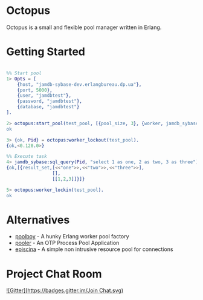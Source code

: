 Octopus
============

Octopus is a small and flexible pool manager written in Erlang.

Getting Started
===============

```erl

%% Start pool
1> Opts = [
    {host, "jamdb-sybase-dev.erlangbureau.dp.ua"},
    {port, 5000},
    {user, "jamdbtest"},
    {password, "jamdbtest"},
    {database, "jamdbtest"}
].

2> octopus:start_pool(test_pool, [{pool_size, 3}, {worker, jamdb_sybase}], [Opts]).
ok

3> {ok, Pid} = octopus:worker_lockout(test_pool).
{ok,<0.120.0>}

%% Execute task
4> jamdb_sybase:sql_query(Pid, "select 1 as one, 2 as two, 3 as three").
{ok,[{result_set,[<<"one">>,<<"two">>,<<"three">>],
                 [],
                 [[1,2,3]]}]}

5> octopus:worker_lockin(test_pool).
ok

```

Alternatives
============
* [poolboy](https://github.com/devinus/poolboy) - A hunky Erlang worker pool factory
* [pooler](https://github.com/seth/pooler) - An OTP Process Pool Application
* [episcina](https://github.com/erlware/episcina) - A simple non intrusive resource pool for connections
 

Project Chat Room
=================
[![Gitter](https://badges.gitter.im/Join Chat.svg)](https://gitter.im/erlangbureau/octopus?utm_source=badge&utm_medium=badge&utm_campaign=pr-badge&utm_content=badge)

